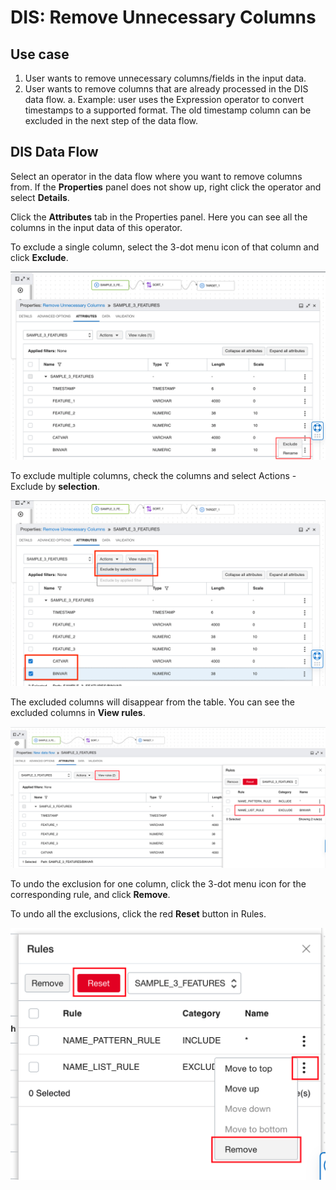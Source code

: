 # DIS: Remove Unnecessary Columns

## Use case


1. User wants to remove unnecessary columns/fields in the input data.
2. User wants to remove columns that are already processed in the DIS data flow.
    a. Example: user uses the Expression operator to convert timestamps to a supported format. The old timestamp column can be excluded in the next step of the data flow.

## DIS Data Flow


Select an operator in the data flow where you want to remove columns from. If the <b>Properties</b> panel does not show up, right click the operator and select <b>Details</b>.


Click the <b>Attributes</b> tab in the Properties panel. Here you can see all the columns in the input data of this operator.

To exclude a single column, select the 3-dot menu icon of that column and click <b>Exclude</b>.

![image info](./utils/RUC1.png)

To exclude multiple columns, check the columns and select Actions - Exclude by <b>selection</b>.

![image info](./utils/RUC2.png)

The excluded columns will disappear from the table. You can see the excluded columns in <b>View rules</b>.

![image info](./utils/RUC3.png)

To undo the exclusion for one column, click the 3-dot menu icon for the corresponding rule, and click <b>Remove</b>.

To undo all the exclusions, click the red <b>Reset</b> button in Rules.

![image info](./utils/RUC4.png)
